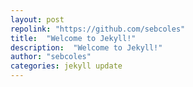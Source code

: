 ```yaml
---
layout: post
repolink: "https://github.com/sebcoles"
title:  "Welcome to Jekyll!"
description:  "Welcome to Jekyll!"
author: "sebcoles"
categories: jekyll update
---
```

